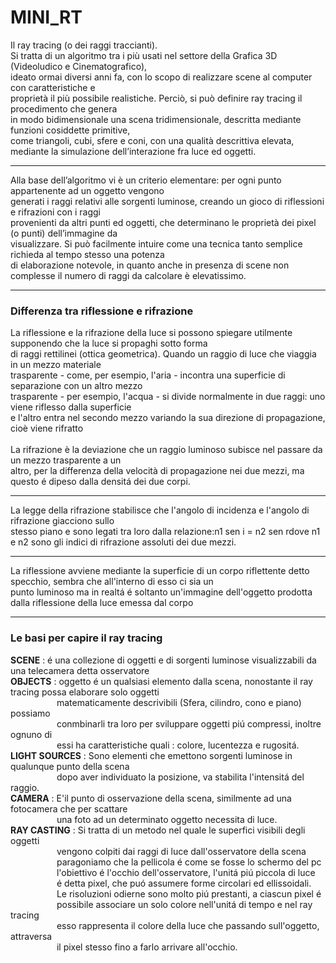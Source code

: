 # MINI_RT
Il ray tracing (o dei raggi traccianti).<br>
Si tratta di un algoritmo tra i più usati nel settore della Grafica 3D (Videoludico e Cinematografico), <br>
ideato ormai diversi anni fa, con lo scopo di realizzare scene al computer con caratteristiche e<br>
proprietà il più possibile realistiche. Perciò, si può definire ray tracing il procedimento che genera <br>
in modo bidimensionale una scena tridimensionale, descritta mediante funzioni cosiddette primitive, <br>
come triangoli, cubi, sfere e coni, con una qualità descrittiva elevata, mediante la simulazione dell’interazione fra luce ed oggetti.<br>
<hr>
Alla base dell’algoritmo vi è un criterio elementare: per ogni punto appartenente ad un oggetto vengono<br>
generati i raggi relativi alle sorgenti luminose, creando un gioco di riflessioni e rifrazioni con i raggi<br>
provenienti da altri punti ed oggetti, che determinano le proprietà dei pixel (o punti) dell’immagine da<br>
visualizzare. Si può facilmente intuire come una tecnica tanto semplice richieda al tempo stesso una potenza<br>
di elaborazione notevole, in quanto anche in presenza di scene non complesse il numero di raggi da calcolare è elevatissimo.<br>
<hr>
<h3>Differenza tra riflessione e rifrazione</h3>
La riflessione e la rifrazione della luce si possono spiegare utilmente supponendo che la luce si propaghi sotto forma<br>
di raggi rettilinei (ottica geometrica). Quando un raggio di luce che viaggia in un mezzo materiale <br>
trasparente - come, per esempio, l'aria - incontra una superficie di separazione con un altro mezzo<br>
trasparente - per esempio, l'acqua - si divide normalmente in due raggi: uno viene riflesso dalla superficie<br>
e l'altro entra nel secondo mezzo variando la sua direzione di propagazione, cioè viene rifratto<br><br>
La rifrazione è la deviazione che un raggio luminoso subisce nel passare da un mezzo trasparente a un<br>
altro, per la differenza della velocità di propagazione nei due mezzi, ma questo é dipeso dalla densitá dei due corpi.<br>
<hr>
La legge della rifrazione stabilisce che l'angolo di incidenza e l'angolo di rifrazione giacciono sullo <br>
stesso piano e sono legati tra loro dalla relazione:n1 sen i = n2 sen rdove n1 e n2 sono gli indici di rifrazione assoluti dei due mezzi.<br>
<hr>
La riflessione avviene mediante la superficie di un corpo riflettente detto specchio, sembra che all'interno di esso ci sia un<br>
punto luminoso ma in realtá é soltanto un'immagine dell'oggetto prodotta dalla riflessione della luce emessa dal corpo<br>
<hr>
<h3>Le basi per capire il ray tracing</h3>
<b>SCENE</b> : é una collezione di oggetti e di sorgenti luminose visualizzabili da una telecamera detta osservatore <br>
<b>OBJECTS</b> : oggetto é un qualsiasi elemento dalla scena, nonostante il ray tracing possa elaborare solo oggetti<br>
&emsp;&emsp;&emsp;&emsp;&emsp; matematicamente descrivibili (Sfera, cilindro, cono e piano) possiamo<br>
&emsp;&emsp;&emsp;&emsp;&emsp; conmbinarli tra loro per sviluppare oggetti piú compressi, inoltre ognuno di<br>
&emsp;&emsp;&emsp;&emsp;&emsp; essi ha caratteristiche quali : colore, lucentezza e rugositá.<br>
<b>LIGHT SOURCES</b> : Sono elementi che emettono sorgenti luminose in qualunque punto della scena<br>
&emsp;&emsp;&emsp;&emsp;&emsp; dopo aver individuato la posizione, va stabilita l'intensitá del raggio.<br>
<b>CAMERA</b> : E'il punto di osservazione della scena, similmente ad una fotocamera che per scattare<br>
&emsp;&emsp;&emsp;&emsp;&emsp; una foto ad un determinato oggetto necessita di luce.<br>
<b>RAY CASTING</b> : Si tratta di un metodo nel quale le superfici visibili degli oggetti <br>
&emsp;&emsp;&emsp;&emsp;&emsp; vengono colpiti dai raggi di luce dall'osservatore della scena<br>
&emsp;&emsp;&emsp;&emsp;&emsp; paragoniamo che la pellicola é come se fosse lo schermo del pc<br>
&emsp;&emsp;&emsp;&emsp;&emsp; l'obiettivo é l'occhio dell'osservatore, l'unitá piú piccola di luce<br>
&emsp;&emsp;&emsp;&emsp;&emsp; é detta pixel, che puó assumere forme circolari ed ellissoidali.<br>
&emsp;&emsp;&emsp;&emsp;&emsp; Le risoluzioni odierne sono molto piú prestanti, a ciascun pixel é<br>
&emsp;&emsp;&emsp;&emsp;&emsp; possibile associare un solo colore nell'unitá di tempo e nel ray tracing<br>
&emsp;&emsp;&emsp;&emsp;&emsp; esso rappresenta il colore della luce che passando sull'oggetto, attraversa<br>
&emsp;&emsp;&emsp;&emsp;&emsp; il pixel stesso fino a farlo arrivare all'occhio.
